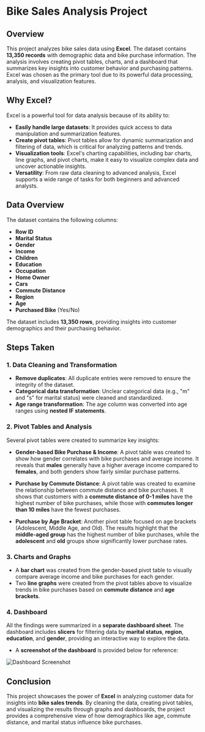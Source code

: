 # Bike Sales Analysis Project

## Overview

This project analyzes bike sales data using **Excel**. The dataset contains **13,350 records** with demographic data and bike purchase information. The analysis involves creating pivot tables, charts, and a dashboard that summarizes key insights into customer behavior and purchasing patterns. Excel was chosen as the primary tool due to its powerful data processing, analysis, and visualization features.

## Why Excel?

Excel is a powerful tool for data analysis because of its ability to:
- **Easily handle large datasets**: It provides quick access to data manipulation and summarization features.
- **Create pivot tables**: Pivot tables allow for dynamic summarization and filtering of data, which is critical for analyzing patterns and trends.
- **Visualization tools**: Excel's charting capabilities, including bar charts, line graphs, and pivot charts, make it easy to visualize complex data and uncover actionable insights.
- **Versatility**: From raw data cleaning to advanced analysis, Excel supports a wide range of tasks for both beginners and advanced analysts.

## Data Overview

The dataset contains the following columns:
- **Row ID**
- **Marital Status**
- **Gender**
- **Income**
- **Children**
- **Education**
- **Occupation**
- **Home Owner**
- **Cars**
- **Commute Distance**
- **Region**
- **Age**
- **Purchased Bike** (Yes/No)

The dataset includes **13,350 rows**, providing insights into customer demographics and their purchasing behavior.

## Steps Taken

### 1. **Data Cleaning and Transformation**
   - **Remove duplicates**: All duplicate entries were removed to ensure the integrity of the dataset.
   - **Categorical data transformation**: Unclear categorical data (e.g., "m" and "s" for marital status) were cleaned and standardized.
   - **Age range transformation**: The age column was converted into age ranges using **nested IF statements**.

### 2. **Pivot Tables and Analysis**
   Several pivot tables were created to summarize key insights:

   - **Gender-based Bike Purchase & Income**: A pivot table was created to show how gender correlates with bike purchases and average income. It reveals that **males** generally have a higher average income compared to **females**, and both genders show fairly similar purchase patterns.

   - **Purchase by Commute Distance**: A pivot table was created to examine the relationship between commute distance and bike purchases. It shows that customers with a **commute distance of 0-1 miles** have the highest number of bike purchases, while those with **commutes longer than 10 miles** have the fewest purchases.

   - **Purchase by Age Bracket**: Another pivot table focused on age brackets (Adolescent, Middle Age, and Old). The results highlight that the **middle-aged group** has the highest number of bike purchases, while the **adolescent** and **old** groups show significantly lower purchase rates.

### 3. **Charts and Graphs**
   - A **bar chart** was created from the gender-based pivot table to visually compare average income and bike purchases for each gender.
   - Two **line graphs** were created from the pivot tables above to visualize trends in bike purchases based on **commute distance** and **age brackets**.

### 4. **Dashboard**
   All the findings were summarized in a **separate dashboard sheet**. The dashboard includes **slicers** for filtering data by **marital status**, **region**, **education**, and **gender**, providing an interactive way to explore the data.

   - A **screenshot of the dashboard** is provided below for reference:

   ![Dashboard Screenshot](https://github.com/user-attachments/assets/4afd7adb-3ad8-42e5-b915-ed3ce6607478)


## Conclusion

This project showcases the power of **Excel** in analyzing customer data for insights into **bike sales trends**. By cleaning the data, creating pivot tables, and visualizing the results through graphs and dashboards, the project provides a comprehensive view of how demographics like age, commute distance, and marital status influence bike purchases.
